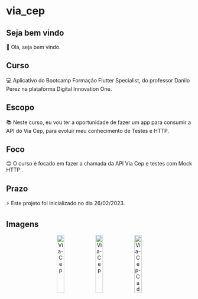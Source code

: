 # via_cep

## Seja bem vindo

👋 Olá, seja bem vindo.

## Curso

💻 Aplicativo do Bootcamp Formação Flutter Specialist, do professor Danilo Perez na plataforma Digital Innovation One.

## Escopo

📚 Neste curso, eu vou ter a oportunidade de fazer um app para consumir a API do Via Cep, para evoluir meu conhecimento de Testes e HTTP.


## Foco

😊 O curso é focado em fazer a chamada da API Via Cep e testes com Mock HTTP .

## Prazo

⚡ Este projeto foi inicializado no dia 26/02/2023.

## Imagens

<p float="left" align="center">
  <img src="https://i.ibb.co/w08X8j7/Cadastro-Ceps.png" alt="Via-Cep" width="20%"/>
  <img src="https://i.ibb.co/09Cs928/Consultar-Ceps.png" alt="Via-Cep" width="20%"/>
  <img src="https://i.ibb.co/94w6PRb/Cadastro-Ceps-Error.png" alt="Via-Cep-Cadastro-Error"  width="20%"
  <img src="[https://i.ibb.co/09Cs928/Cep-Valido.png](https://ibb.co/jLzhYC1)" alt="Via-Cep-Valido" width="20%"
  <img src="https://i.ibb.co/94w6PRb/Consultar-Cep-Invalido.png" alt="Via-Cep-Invalido"  width="20%"/>      

</p>

